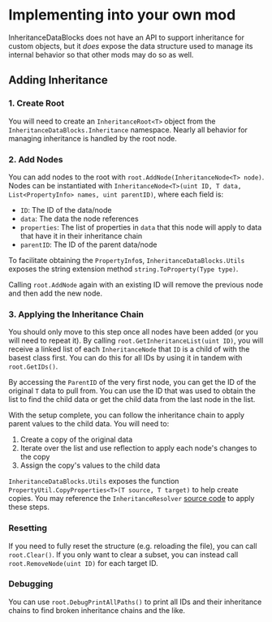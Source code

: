 # Implementing into your own mod

InheritanceDataBlocks does not have an API to support inheritance for custom objects, but it *does* expose the data structure used to manage its internal behavior so that other mods may do so as well.

## Adding Inheritance

### 1. Create Root

You will need to create an `InheritanceRoot<T>` object from the `InheritanceDataBlocks.Inheritance` namespace. Nearly all behavior for managing inheritance is handled by the root node.

### 2. Add Nodes

You can add nodes to the root with `root.AddNode(InheritanceNode<T> node)`. Nodes can be instantiated with `InheritanceNode<T>(uint ID, T data, List<PropertyInfo> names, uint parentID)`, where each field is:

- `ID`: The ID of the data/node
- `data`: The data the node references
- `properties`: The list of properties in `data` that this node will apply to data that have it in their inheritance chain
- `parentID`: The ID of the parent data/node

To facilitate obtaining the `PropertyInfo`s, `InheritanceDataBlocks.Utils` exposes the string extension method `string.ToProperty(Type type)`.

Calling `root.AddNode` again with an existing ID will remove the previous node and then add the new node.

### 3. Applying the Inheritance Chain

You should only move to this step once all nodes have been added (or you will need to repeat it).
By calling `root.GetInheritanceList(uint ID)`, you will receive a linked list of each `InheritanceNode` that `ID` is a child of with the basest class first. You can do this for all IDs by using it in tandem with `root.GetIDs()`.

By accessing the `ParentID` of the very first node, you can get the ID of the original `T` data to pull from. You can use the ID that was used to obtain the list to find the child data or get the child data from the last node in the list.

With the setup complete, you can follow the inheritance chain to apply parent values to the child data. You will need to:

1. Create a copy of the original data
2. Iterate over the list and use reflection to apply each node's changes to the copy
3. Assign the copy's values to the child data

`InheritanceDataBlocks.Utils` exposes the function `PropertyUtil.CopyProperties<T>(T source, T target)` to help create copies. You may reference the `InheritanceResolver` [source code](https://github.com/Dinorush/InheritanceDataBlocks/blob/976c35128a5e5d744510d38c0f8e79671b88b654/InheritanceDataBlocks/Inheritance/InheritanceResolver.cs#L83) to apply these steps.

### Resetting

If you need to fully reset the structure (e.g. reloading the file), you can call `root.Clear()`. If you only want to clear a subset, you can instead call `root.RemoveNode(uint ID)` for each target ID.

### Debugging

You can use `root.DebugPrintAllPaths()` to print all IDs and their inheritance chains to find broken inheritance chains and the like.
